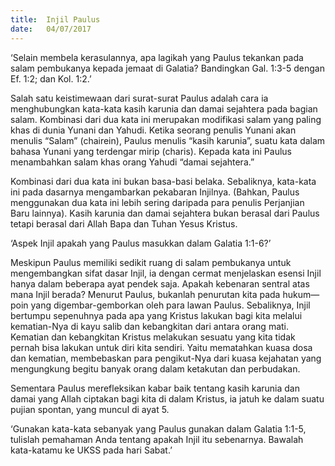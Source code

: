 ```yaml
---
title:  Injil Paulus
date:   04/07/2017
---
```


‘Selain membela kerasulannya, apa lagikah yang Paulus tekankan pada salam pembukanya kepada jemaat di Galatia? Bandingkan Gal. 1:3-5 dengan Ef. 1:2; dan Kol. 1:2.’

Salah satu keistimewaan dari surat-surat Paulus adalah cara ia menghubungkan kata-kata kasih karunia dan damai sejahtera pada bagian salam. Kombinasi dari dua kata ini merupakan modifikasi salam yang paling khas di dunia Yunani dan Yahudi. Ketika seorang penulis Yunani akan menulis “Salam” (chairein), Paulus menulis “kasih karunia”, suatu kata dalam bahasa Yunani yang terdengar mirip (charis). Kepada kata ini Paulus menambahkan salam khas orang Yahudi “damai sejahtera.”

Kombinasi dari dua kata ini bukan basa-basi belaka. Sebaliknya, kata-kata ini pada dasarnya mengambarkan pekabaran Injilnya. (Bahkan, Paulus menggunakan dua kata ini lebih sering daripada para penulis Perjanjian Baru lainnya). Kasih karunia dan damai sejahtera bukan berasal dari Paulus tetapi berasal dari Allah Bapa dan Tuhan Yesus Kristus.

‘Aspek Injil apakah yang Paulus masukkan dalam Galatia 1:1-6?’

Meskipun Paulus memiliki sedikit ruang di salam pembukanya untuk mengembangkan sifat dasar Injil, ia dengan cermat menjelaskan esensi Injil hanya dalam beberapa ayat pendek saja. Apakah kebenaran sentral atas mana Injil berada? Menurut Paulus, bukanlah penurutan kita pada hukum—poin yang digembar-gemborkan oleh para lawan Paulus. Sebaliknya, Injil bertumpu sepenuhnya pada apa yang Kristus lakukan bagi kita melalui kematian-Nya di kayu salib dan kebangkitan dari antara orang mati. Kematian dan kebangkitan Kristus melakukan sesuatu yang kita tidak pernah bisa lakukan untuk diri kita sendiri. Yaitu mematahkan kuasa dosa dan kematian, membebaskan para pengikut-Nya dari kuasa kejahatan yang mengungkung begitu banyak orang dalam ketakutan dan perbudakan.

Sementara Paulus merefleksikan kabar baik tentang kasih karunia dan damai yang Allah ciptakan bagi kita di dalam Kristus, ia jatuh ke dalam suatu pujian spontan, yang muncul di ayat 5.

‘Gunakan kata-kata sebanyak yang Paulus gunakan dalam Galatia 1:1-5, tulislah pemahaman Anda tentang apakah Injil itu sebenarnya. Bawalah kata-katamu ke UKSS pada hari Sabat.’